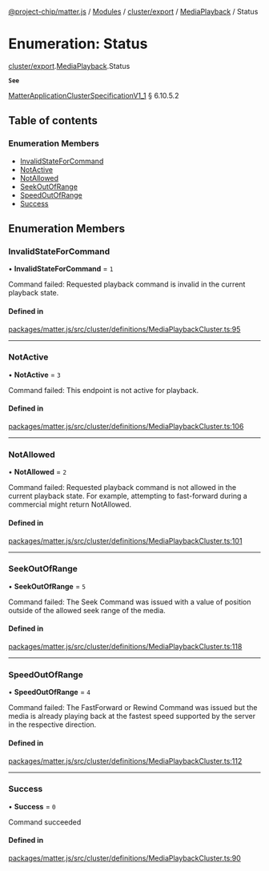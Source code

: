 [@project-chip/matter.js](../README.md) / [Modules](../modules.md) / [cluster/export](../modules/cluster_export.md) / [MediaPlayback](../modules/cluster_export.MediaPlayback.md) / Status

# Enumeration: Status

[cluster/export](../modules/cluster_export.md).[MediaPlayback](../modules/cluster_export.MediaPlayback.md).Status

**`See`**

[MatterApplicationClusterSpecificationV1_1](../interfaces/spec_export.MatterApplicationClusterSpecificationV1_1.md) § 6.10.5.2

## Table of contents

### Enumeration Members

- [InvalidStateForCommand](cluster_export.MediaPlayback.Status.md#invalidstateforcommand)
- [NotActive](cluster_export.MediaPlayback.Status.md#notactive)
- [NotAllowed](cluster_export.MediaPlayback.Status.md#notallowed)
- [SeekOutOfRange](cluster_export.MediaPlayback.Status.md#seekoutofrange)
- [SpeedOutOfRange](cluster_export.MediaPlayback.Status.md#speedoutofrange)
- [Success](cluster_export.MediaPlayback.Status.md#success)

## Enumeration Members

### InvalidStateForCommand

• **InvalidStateForCommand** = ``1``

Command failed: Requested playback command is invalid in the current playback state.

#### Defined in

[packages/matter.js/src/cluster/definitions/MediaPlaybackCluster.ts:95](https://github.com/project-chip/matter.js/blob/3adaded6/packages/matter.js/src/cluster/definitions/MediaPlaybackCluster.ts#L95)

___

### NotActive

• **NotActive** = ``3``

Command failed: This endpoint is not active for playback.

#### Defined in

[packages/matter.js/src/cluster/definitions/MediaPlaybackCluster.ts:106](https://github.com/project-chip/matter.js/blob/3adaded6/packages/matter.js/src/cluster/definitions/MediaPlaybackCluster.ts#L106)

___

### NotAllowed

• **NotAllowed** = ``2``

Command failed: Requested playback command is not allowed in the current playback state. For example,
attempting to fast-forward during a commercial might return NotAllowed.

#### Defined in

[packages/matter.js/src/cluster/definitions/MediaPlaybackCluster.ts:101](https://github.com/project-chip/matter.js/blob/3adaded6/packages/matter.js/src/cluster/definitions/MediaPlaybackCluster.ts#L101)

___

### SeekOutOfRange

• **SeekOutOfRange** = ``5``

Command failed: The Seek Command was issued with a value of position outside of the allowed seek range of
the media.

#### Defined in

[packages/matter.js/src/cluster/definitions/MediaPlaybackCluster.ts:118](https://github.com/project-chip/matter.js/blob/3adaded6/packages/matter.js/src/cluster/definitions/MediaPlaybackCluster.ts#L118)

___

### SpeedOutOfRange

• **SpeedOutOfRange** = ``4``

Command failed: The FastForward or Rewind Command was issued but the media is already playing back at the
fastest speed supported by the server in the respective direction.

#### Defined in

[packages/matter.js/src/cluster/definitions/MediaPlaybackCluster.ts:112](https://github.com/project-chip/matter.js/blob/3adaded6/packages/matter.js/src/cluster/definitions/MediaPlaybackCluster.ts#L112)

___

### Success

• **Success** = ``0``

Command succeeded

#### Defined in

[packages/matter.js/src/cluster/definitions/MediaPlaybackCluster.ts:90](https://github.com/project-chip/matter.js/blob/3adaded6/packages/matter.js/src/cluster/definitions/MediaPlaybackCluster.ts#L90)
